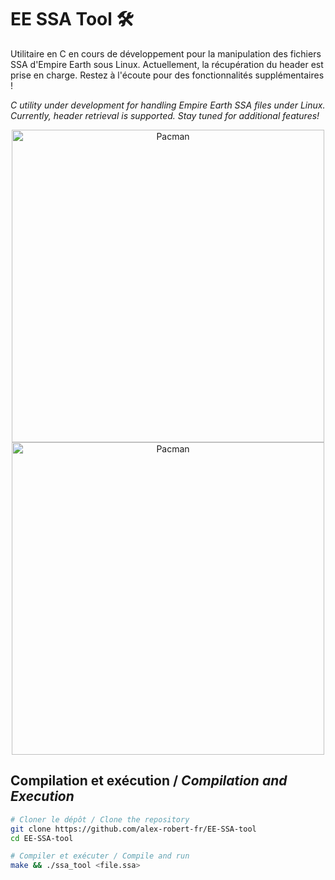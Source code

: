 # EE SSA Tool 🛠️

 Utilitaire en C en cours de développement pour la manipulation des fichiers SSA d'Empire Earth sous Linux. Actuellement, la récupération du header est prise en charge. Restez à l'écoute pour des fonctionnalités supplémentaires !

*C utility under development for handling Empire Earth SSA files under Linux. Currently, header retrieval is supported. Stay tuned for additional features!*

<p align="center">
    <img src="./imgs/screen01.png.png" alt="Pacman" width="500"/>
    <img src="./imgs/screen02.png.png" alt="Pacman" width="500"/>
</p>

## Compilation et exécution / *Compilation and Execution*

```bash
# Cloner le dépôt / Clone the repository
git clone https://github.com/alex-robert-fr/EE-SSA-tool
cd EE-SSA-tool

# Compiler et exécuter / Compile and run
make && ./ssa_tool <file.ssa>
```
